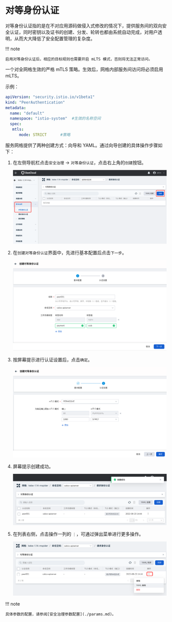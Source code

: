 # 对等身份认证

对等身份认证指的是在不对应用源码做侵入式修改的情况下，提供服务间的双向安全认证，同时密钥以及证书的创建、分发、轮转也都由系统自动完成，对用户透明，从而大大降低了安全配置管理的复杂度。

!!! note

    启用对等身份认证后，相应的目标规则也需要开启 mLTS 模式，否则将无法正常访问。

一个对全网格生效的严格 mTLS 策略。生效后，网格内部服务间访问将必须启用 mLTS。

示例：

```yaml
apiVersion: "security.istio.io/v1beta1"
kind: "PeerAuthentication"
metadata:
  name: "default"
  namespace: "istio-system"  #生效的名称空间
  spec:
   mtls:
      mode: STRICT      #策略 
```

服务网格提供了两种创建方式：向导和 YAML。通过向导创建的具体操作步骤如下：

1. 在左侧导航栏点击`安全治理` -> `对等身份认证`，点击右上角的`创建`按钮。

    ![创建](../../images/peer01.png)

2. 在`创建对等身份认证`界面中，先进行基本配置后点击`下一步`。

    ![创建](../../images/peer02.png)

3. 按屏幕提示进行认证设置后，点击`确定`。

    ![创建](../../images/peer03.png)

4. 屏幕提示创建成功。

    ![创建](../../images/peer04.png)

5. 在列表右侧，点击操作一列的 `⋮`，可通过弹出菜单进行更多操作。

    ![创建](../../images/peer05.png)

!!! note

    具体参数的配置，请参阅[安全治理参数配置](./params.md)。
    